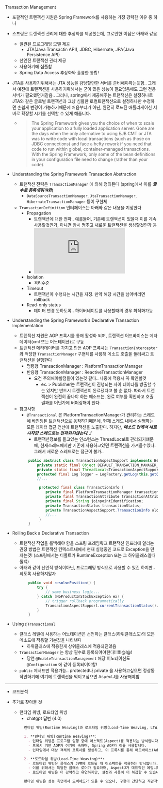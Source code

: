 Transaction Management

- 포괄적인 트랜잭션 지원은 Spring Framework를 사용하는 가장 강력한 이유 중 하나
- 스프링은 트랜잭션 관리에 대한 추상화를 제공했는데, 그로인한 이점은 아래와 같음
  - 일관된 프로그래밍 모델 제공
    - JTA(Java Transactin API), JDBC, Hibernate, JPA(Java Persistence API)
  - 선언전 트랜잭션 관리 제공
  - 사용하기에 심플함
  - Spring Data Access 추상화와 훌륭한 통합!
- JTA를 사용하기위해서는 JTA 성능을 감당할만한 서버를 준비해야하는듯함.. 그래서 예전에 트랜잭션을 사용하기위해서는 굳이 많은 성능이 필요없음에도 그런 전용서버가 필요했던거같음.. 그러나, spring에서 제공해주는 트랜잭션은 설정하나로 JTA와 같은 글로벌 트랜잭션과 그냥 심플한 로컬트랜잭션으로 설정하나만 수정하면 손쉽게 변경이 가능하기때문에 처음부터가 아닌, 완전히 로드된 애플리케이션 서버로 확장할 시기를 선택할 수 있게 해줍니다. 
  - > The Spring Framework gives you the choice of when to scale your application to a fully loaded application server. Gone are the days when the only alternative to using EJB CMT or JTA was to write code with local transactions (such as those on JDBC connections) and face a hefty rework if you need that code to run within global, container-managed transactions. With the Spring Framework, only some of the bean definitions in your configuration file need to change (rather than your code).


- Understanding the Spring Framework Transaction Abstraction
  - 트랜잭션 전략은 `TransactionManager` 에 의해 정의된다 (spring에서 이를 ***필수로 등록해줘야함***)
    - `DataSourceTransactionManager`, `JtaTransactionManager`, `HibernateTransactionManager` 등이 구현체
  - `TransactionDefinition` 인터페이스는 아래와 같은 내용을 지정한다
    - Propagation
      - 트랜잭션에 대한 전파.. 예를들어, 기존에 트랜잭션이 있을때 이를 계속 사용할것인가, 아니면 잠시 멈추고 새로운 트랜잭션을 생성할것인가 등
      - ![Propagation 종류](https://docs.spring.io/spring-framework/docs/current/reference/html/data-access.html#tx-propagation)
    - Isolation
      - 격리수준
    - Timeout
      - 트랜잭션이 수행되는 시간을 지정. 만약 해당 시간을 넘어버리면 rollback
    - Read-only status
      - 데이터 변경 못하도록.. 하이버네이트를 사용할때의 경우 최적화가능


- Understanding the Spring Framework’s Declarative Transaction Implementation
  - 트랜잭션 지원은 AOP 프록시를 통해 활성화 되며, 트랜잭션 어드바이스는 메타데이터(xml 또는 어노테이션)로 구동
  - 트랜잭션 메타데이터를 가지고 만든 AOP 프록시는 `TransactionInterceptor` 와 적당한 `TransactionManager` 구현체를 사용해 메소드 호출을 둘러싸고 트랜잭션을 실행한다
    - 명령형 TransactionManager : PlatformTransactionManager
    - 반응형 TransactionManager : ReactiveTransactionManager
      - 요건 주의해야할점들이 있는것 같다.. 나중에 적용시 꼭 확인할것
        - ex. > Publisher는 트랜잭션이 진행되는 사이 데이터를 방출할 수는 있지만 반드시 트랜잭션이 완료됐다고 볼 순 없다. 따라서 트랜잭션이 완전히 끝나야 하는 메소드는, 완료 여부를 확인하고 호출 결과를 어딘가에 버퍼링해야 한다.
  - 참고사항
    - `@Transactional` 은 PlatformTransactionManager가 관리하는 스레드에 바인딩된 트랜잭션으로 동작하기때문에, 현재 스레드 내에서 실행하는 모든 데이터 접근 연산에 트랜잭션을 노출한다. 하지만, ***메소드 안에서 새로 시작한 스레드로는 전파되지않는다..!***
      - 트랜잭션정보를 들고있는 인스턴스는 ThreadLocal로 관리되기떄문에, 현재스레드에서만 기존에 사용하고있던 트랜잭션을 가져올수있다. 그래서 새로운 스레드로는 접근이 불가..
    ```java
        public abstract class TransactionAspectSupport implements BeanFactoryAware, InitializingBean {
            private static final Object DEFAULT_TRANSACTION_MANAGER_KEY = new Object();
            private static final ThreadLocal<TransactionAspectSupport.TransactionInfo> transactionInfoHolder = new NamedThreadLocal("Current aspect-driven transaction"); // 여기
            protected final Log logger = LogFactory.getLog(this.getClass());
            //...

             protected final class TransactionInfo {
                private final PlatformTransactionManager transactionManager;
                private final TransactionAttribute transactionAttribute;
                private final String joinpointIdentification;
                private TransactionStatus transactionStatus;
                private TransactionAspectSupport.TransactionInfo oldTransactionInfo;
                //...
             }
        }
    ```

- Rolling Back a Declarative Transaction
  - 트랜잭션 작업을 롤백해야 함을 스프링 프레임워크 트랜잭션 인프라에 알리는 권장 방법은 트랜잭션 컨텍스트내에서 현재 실행중인 코드로 Exception을 던지는것! (스프링에서는 디폴트가 RuntimeException 또는 그 하위클래스일때 롤백)
  - 아래와 같이 선언적 방식이아닌, 프로그래밍 방식으로 사용할 수 있긴 하지만.. 되도록 사용하지말자
    ```java
        public void resolvePosition() {
            try {
                // some business logic...
            } catch (NoProductInStockException ex) {
                // trigger rollback programmatically
                TransactionAspectSupport.currentTransactionStatus().setRollbackOnly();
            }
        }
    ```

- Using `@Transactional`
  - 클래스 레벨에 사용하는 어노테이션은 선언하는 클래스(하위클래스도)의 모든 메소드에 적용할 기본값을 나타낸다
    - 하위클래스에 적용한게 상위클래스에 적용되진않음
  - `TransactionManager` 는 항상 필수로 등록되어야한다!!!!!!@!@!
    - 당연 `@EnableTransactionManagement` 해당 어노테이션도 `@Configuration` 에 같이 등록되어야함!
  - `public` 메서드만 적용가능.. protected나 private 을 사용하고싶으면 정상동작안하기에 여기에 트랜잭션을 먹이고싶으면 AspectJ를 사용해야함



---

- 코드분석

- 추가로 찾아볼 것
  - 런타임 위빙, 로드타임 위빙
    - chatgpt 답변 (4.0)
    ```md
      런타임 위빙(Runtime Weaving)과 로드타임 위빙(Load-Time Weaving, LTW)은 어스펙트 지향 프로그래밍(AOP)에서 사용되는 두 가지 주요 기술입니다:

      1. **런타임 위빙(Runtime Weaving)**: 
        - 런타임 위빙은 프로그램 실행 중에 어스펙트(Aspect)를 적용하는 방식입니다.
        - 프록시 기반 AOP가 여기에 속하며, Spring AOP가 이를 사용합니다.
        - 런타임에서 대상 객체의 프록시를 생성하고, 이 프록시를 통해 어드바이스(Advice)를 적용합니다.

      2. **로드타임 위빙(Load-Time Weaving)**:
        - 로드타임 위빙은 클래스가 JVM에 로드될 때 어스펙트를 적용하는 방식입니다.
        - 이를 위해서는 특별한 클래스 로더가 필요하며, AspectJ가 대표적인 예입니다.
        - 로드타임 위빙은 더 강력하고 유연하지만, 설정과 사용이 더 복잡할 수 있습니다.

      런타임 위빙은 성능 측면에서 오버헤드가 있을 수 있으나, 구현이 간단하고 직관적입니다. 반면, 로드타임 위빙은 더 광범위한 적용이 가능하고 성능상 이점을 가질 수 있으나, 설정과 사용이 복잡할 수 있습니다.

    ```